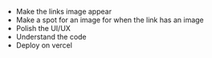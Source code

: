 - Make the links image appear
- Make a spot for an image for when the link has an image
- Polish the UI/UX
- Understand the code
- Deploy on vercel